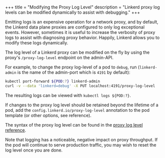 +++
title = "Modifying the Proxy Log Level"
description = "Linkerd proxy log levels can be modified dynamically to assist with debugging."
+++

Emitting logs is an expensive operation for a network proxy, and by default,
the Linkerd data plane proxies are configured to only log exceptional events.
However, sometimes it is useful to increase the verbosity of proxy logs to
assist with diagnosing proxy behavior. Happily, Linkerd allows you to modify
these logs dynamically.

The log level of a Linkerd proxy can be modified on the fly by using the proxy's
`/proxy-log-level` endpoint on the admin-API.

For example, to change the proxy log-level of a pod to
`debug`, run (`linkerd-admin` is the name of the admin-port which is `4191` by default):

```sh
kubectl port-forward ${POD:?} linkerd-admin
curl -v --data 'linkerd=debug' -X PUT localhost:4191/proxy-log-level
```

The resulting logs can be viewed with `kubectl logs ${POD:?}`.

If changes to the proxy log level should be retained beyond the lifetime of a
pod, add the `config.linkerd.io/proxy-log-level` annotation to the pod
template (or other options, see reference).

The syntax of the proxy log level can be found in the [proxy log level
reference](/2/reference/proxy-log-level/).

Note that logging has a noticeable, negative impact on proxy throughput. If the
pod will continue to serve production traffic, you may wish to reset the log
level once you are done.
